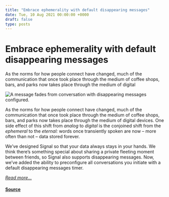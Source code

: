 ```yaml
---
title: "Embrace ephemerality with default disappearing messages"
date: Tue, 10 Aug 2021 00:00:00 +0000
draft: false
type: posts
---
```

# Embrace ephemerality with default disappearing messages





 As the norms for how people connect have changed, much of the communication that once took place through the medium of coffee shops, bars, and parks now takes place through the medium of digital

![A message fades from conversation with disappearing messages configured.](/blog/images/disappearing-message.png)

As the norms for how people connect have changed, much of the communication that once took place through the medium of coffee shops, bars, and parks now takes place through the medium of digital devices. One side effect of this shift from _analog_ to _digital_ is the conjoined shift from the _ephemeral_ to the _eternal:_ words once transiently spoken are now – more often than not – data stored forever.

We’ve designed Signal so that your data always stays in your hands. We think there’s something special about sharing a private fleeting moment between friends, so Signal also supports disappearing messages. Now, we’ve added the ability to preconfigure all conversations you initiate with a default disappearing messages timer.

[_Read more..._](https://signal.org/blog/disappearing-by-default/)

#### [Source](https://signal.org/blog/disappearing-by-default/)

